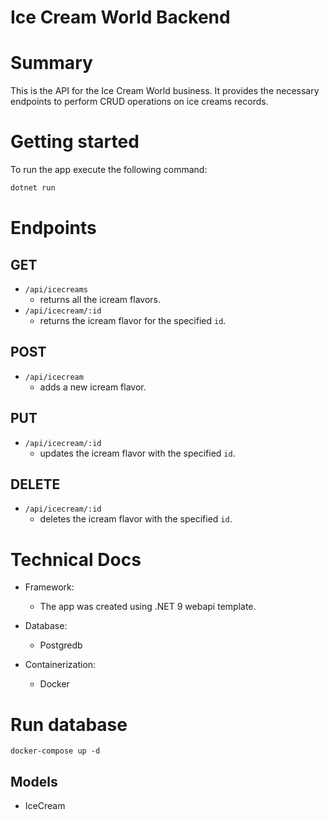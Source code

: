 # Ice Cream World Backend

# Summary

This is the API for the Ice Cream World business. It provides the necessary endpoints to perform CRUD operations on ice creams records.

# Getting started

To run the app execute the following command:

```bash
dotnet run
```

# Endpoints

## GET

-   `/api/icecreams`
    -   returns all the icream flavors.
-   `/api/icecream/:id`
    -   returns the icream flavor for the specified `id`.

## POST

-   `/api/icecream`
    -   adds a new icream flavor.

## PUT

-   `/api/icecream/:id`
    -   updates the icream flavor with the specified `id`.

## DELETE

-   `/api/icecream/:id`
    -   deletes the icream flavor with the specified `id`.

# Technical Docs

-   Framework:

    -   The app was created using .NET 9 webapi template.

-   Database:
    - Postgredb

-   Containerization:
    - Docker

# Run database

```docker
docker-compose up -d
```


## Models

-   IceCream
